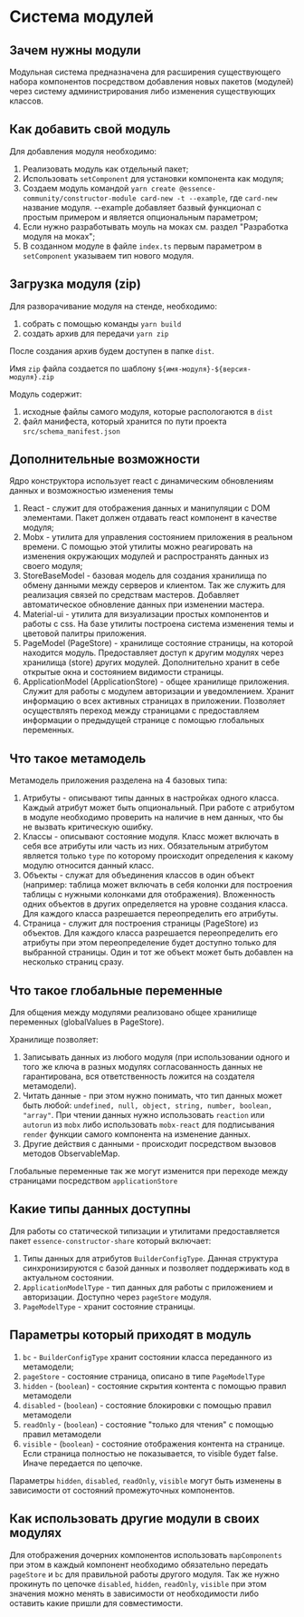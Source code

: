 # Система модулей

## Зачем нужны модули

Модульная система предназначена для расширения существующего набора компонентов посредством добавления новых пакетов (модулей) через систему администрирования либо изменения существующих классов.

## Как добавить свой модуль

Для добавления модуля необходимо:

1. Реализовать модуль как отдельный пакет;
1. Использовать `setComponent` для установки компонента как модуля;
1. Создаем модуль командой `yarn create @essence-community/constructor-module card-new -t --example`, где `card-new` название модуля. --example добавляет базвый функционал с простым примером и является опциональным параметром;
1. Если нужно разработывать моуль на моках см. раздел "Разработка модуля на моках";
1. В созданном модуле в файле `index.ts` первым параметром в `setComponent` указываем тип нового модуля.

## Загрузка модуля (zip)

Для разворачивание модуля на стенде, необходимо:

1. собрать с помощью команды `yarn build`
1. создать архив для передачи `yarn zip`

После создания архив будем доступен в папке `dist`.

Имя `zip` файла создается по шаблону `${имя-модуля}-${версия-модуля}.zip`

Модуль содержит:

1. исходные файлы самого модуля, которые распологаются в `dist`
1. файл манифеста, который хранится по пути проекта `src/schema_manifest.json`


## Дополнительные возможности

Ядро конструктора использует react с динамическим обновлениям данных и возможностью изменения темы

1. React - служит для отображения данных и манипуляции с DOM элементами. Пакет должен отдавать react компонент в качестве модуля;
2. Mobx - утилита для управления состоянием приложения в реальном времени. С помощью этой утилиты можно реагировать на изменения окружающих модулей и распространять данных из своего модуля;
3. StoreBaseModel - базовая модель для создания хранилища по обмену данными между серверов и клиентом. Так же служить для реализация связей по средствам мастеров. Добавляет автоматическое обновление данных при изменении мастера.
4. Material-ui - утилита для визуализации простых компонентов и работы с css. На базе утилиты построена система изменения темы и цветовой палитры приложения.
5. PageModel (PageStore) - хранилище состояние страницы, на которой находится модуль. Предоставляет доступ к другим модулях через хранилища (store) других модулей. Дополнительно хранит в себе открытые окна и состоянием видимости страницы.
6. ApplicationModel (ApplicationStore) - общее хранилище приложения. Служит для работы с модулем авторизации и уведомлением. Хранит информацию о всех активных страницах в приложении. Позволяет осуществлять переход между страницами с предоставляем информации о предыдущей странице с помощью глобальных переменных.

## Что такое метамодель

Метамодель приложения разделена на 4 базовых типа:

1. Атрибуты - описывают типы данных в настройках одного класса. Каждый атрибут может быть опциональный. При работе с атрибутом в модуле необходимо проверить на наличие в нем данных, что бы не вызвать критическую ошибку.
1. Классы - описывают состояние модуля. Класс может включать в себя все атрибуты или часть из них. Обязательным атрибутом является только `type` по которому происходит определения к какому модулю относится данный класс.
1. Объекты - служат для объединения классов в один объект (например: таблица может включать в себя колонки для построения таблицы с нужными колонками для отображения). Вложенность одних объектов в других определяется на уровне создания класса. Для каждого класса разрешается переопределить его атрибуты.
1. Страница - служит для построения страницы (PageStore) из объектов. Для каждого класса разрешается переопределить его атрибуты при этом переопределение будет доступно только для выбранной страницы. Один и тот же объект может быть добавлен на несколько страниц сразу.

## Что такое глобальные переменные

Для общения между модулями реализовано общее хранилище переменных (globalValues в PageStore).

Хранилище позволяет:

1. Записывать данных из любого модуля (при использовании одного и того же ключа в разных модулях согласованность данных не гарантирована, вся ответственность ложится на создателя метамодели).
1. Читать данные - при этом нужно понимать, что тип данных может быть любой: `undefined, null, object, string, number, boolean, "array"`. При чтении данных нужно использовать `reaction` или `autorun` из `mobx` либо использовать `mobx-react` для подписывания `render` функции самого компонента на изменение данных.
1. Другие действия с данными - происходит посредством вызовов методов ObservableMap.

Глобальные переменные так же могут изменится при переходе между страницами посредством `applicationStore`

## Какие типы данных доступны

Для работы со статической типизации и утилитами предоставляется пакет `essence-constructor-share` который включает:

1. Типы данных для атрибутов `BuilderConfigType`. Данная структура синхронизируются с базой данных и позволяет поддерживать код в актуальном состоянии.
1. `ApplicationModelType` - тип данных для работы с приложением и авторизации. Доступно через `pageStore` модуля.
1. `PageModelType` - хранит состояние страницы.

## Параметры который приходят в модуль

1. `bc` - `BuilderConfigType` хранит состоянии класса переданного из метамодели;
1. `pageStore` - состояние страница, описано в типе `PageModelType`
1. `hidden` - (`boolean`) - состояние скрытия контента с помощью правил метамодели
1. `disabled` - (`boolean`) - состояние блокировки с помощью правил метамодели
1. `readOnly` - (`boolean`) - состояние "только для чтения" с помощью правил метамодели
1. `visible`  - (`boolean`) - состояние отображения контента на странице. Если страница полностью не показывается, то visible будет false. Иначе передается по цепочке.

Параметры `hidden`, `disabled`, `readOnly`, `visible` могут быть изменены в зависимости от состояний промежуточных компонентов.

## Как использовать другие модули в своих модулях

Для отображения дочерних компонентов использовать `mapComponents` при этом в каждый компонент необходимо обязательно передать `pageStore` и `bc` для правильной работы другого модуля. Так же нужно прокинуть по цепочке `disabled`, `hidden`, `readOnly`, `visible` при этом значения можно менять в зависимости от необходимости либо оставить какие пришли для совместимости.
